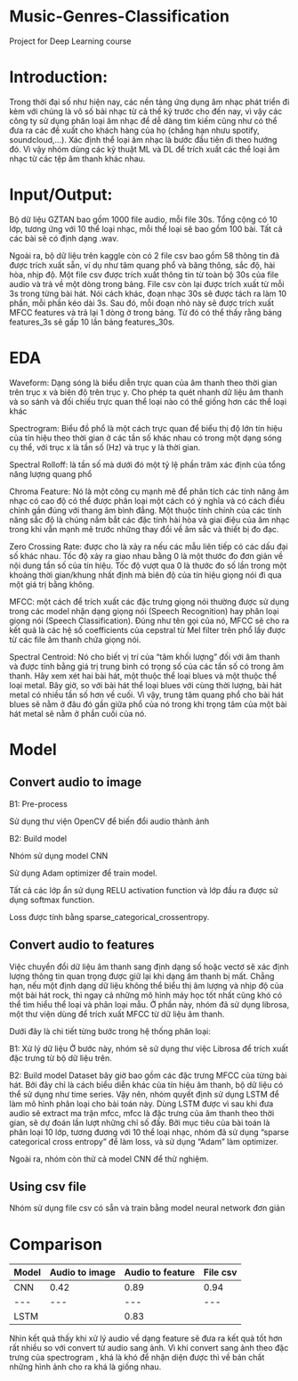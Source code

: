 # Music-Genres-Classification
Project for Deep Learning course

# Introduction: 

Trong thời đại số như hiện nay, các nền tảng ứng dụng âm nhạc phát triển đi kèm với chúng là vô số bài nhạc từ cả thế kỷ trước cho đến nay, vì vậy các công ty sử dụng phân loại âm nhạc để dễ dàng tìm kiếm cũng như có thể đưa ra các đề xuất cho khách hàng của họ (chẳng hạn nhưu spotify, soundcloud,…). Xác định thể loại âm nhạc là bước đầu tiên đi theo hướng đó. Vì vậy nhóm dùng các kỹ thuật ML và DL để trích xuất các thể loại âm nhạc từ các tệp âm thanh khác nhau. 

# Input/Output: 

Bộ dữ liệu GZTAN bao gồm 1000 file audio, mỗi file 30s. Tổng cộng có 10 lớp, tương ứng với 10 thể loại nhạc, mỗi thể loại sẽ bao gồm 100 bài. Tất cả các bài sẽ có định dạng .wav.

Ngoài ra, bộ dữ liệu trên kaggle còn có 2 file csv bao gồm 58 thông tin đã được trích xuất sẵn, ví dụ như tâm quang phổ và băng thông, sắc độ, hài hòa, nhịp độ. Một file csv được trích xuất thông tin từ toàn bộ 30s của file audio và trả về một dòng trong bảng. File csv còn lại được trích xuất từ mỗi 3s trong từng bài hát. Nói cách khác, đoạn nhạc 30s sẽ được tách ra làm 10 phần, mỗi phần kéo dài 3s. Sau đó, mỗi đoạn nhỏ này sẽ được trích xuất MFCC features và trả lại 1 dòng ở trong bảng. Từ đó có thể thấy rằng bảng features_3s sẽ gấp 10 lần bảng features_30s. 

# EDA

Waveform: Dạng sóng là biểu diễn trực quan của âm thanh theo thời gian trên trục x và biên độ trên trục y. Cho phép ta quét nhanh dữ liệu âm thanh và so sánh và đối chiếu trực quan thể loại nào có thể giống hơn các thể loại khác 

Spectrogram: Biểu đồ phổ là một cách trực quan để biểu thị độ lớn tín hiệu của tín hiệu theo thời gian ở các tần số khác nhau có trong một dạng sóng cụ thể, với trục x là tần số (Hz) và trục y là thời gian.

Spectral Rolloff: là tần số mà dưới đó một tỷ lệ phần trăm xác định của tổng năng lượng quang phổ 

Chroma Feature: Nó là một công cụ mạnh mẽ để phân tích các tính năng âm nhạc có cao độ có thể được phân loại một cách có ý nghĩa và có cách điều chỉnh gần đúng với thang âm bình đẳng. Một thuộc tính chính của các tính năng sắc độ là chúng nắm bắt các đặc tính hài hòa và giai điệu của âm nhạc trong khi vẫn mạnh mẽ trước những thay đổi về âm sắc và thiết bị đo đạc. 

Zero Crossing Rate: được cho là xảy ra nếu các mẫu liên tiếp có các dấu đại số khác nhau. Tốc độ xảy ra giao nhau bằng 0 là một thước đo đơn giản về nội dung tần số của tín hiệu. Tốc độ vượt qua 0 là thước đo số lần trong một khoảng thời gian/khung nhất định mà biên độ của tín hiệu giọng nói đi qua một giá trị bằng không. 

MFCC: một cách để trích xuất các đặc trưng giọng nói thường được sử dụng trong các model nhận dạng giọng nói (Speech Recognition) hay phân loại giọng nói (Speech Classification). Đúng như tên gọi của nó, MFCC sẽ cho ra kết quả là các hệ số coefficients của cepstral từ Mel filter trên phổ lấy được từ các file âm thanh chứa giọng nói. 

Spectral Centroid: Nó cho biết vị trí của “tâm khối lượng” đối với âm thanh và được tính bằng giá trị trung bình có trọng số của các tần số có trong âm thanh. Hãy xem xét hai bài hát, một thuộc thể loại blues và một thuộc thể loại metal. Bây giờ, so với bài hát thể loại blues với cùng thời lượng, bài hát metal có nhiều tần số hơn về cuối. Vì vậy, trung tâm quang phổ cho bài hát blues sẽ nằm ở đâu đó gần giữa phổ của nó trong khi trọng tâm của một bài hát metal sẽ nằm ở phần cuối của nó.


# Model

## Convert audio to image

B1: Pre-process

Sử dụng thư viện OpenCV để biến đổi audio thành ảnh


B2: Build model

Nhóm sử dụng model CNN

Sử dụng Adam optimizer để train model.

Tất cả các lớp ẩn sử dụng RELU activation function và lớp đầu ra được sử dụng softmax function. 

Loss được tính bằng sparse_categorical_crossentropy. 


## Convert audio to features

Việc chuyển đổi dữ liệu âm thanh sang định dạng số hoặc vectơ sẽ xác định lượng thông tin quan trọng được giữ lại khi dạng âm thanh bị mất. Chẳng hạn, nếu một định dạng dữ liệu không thể biểu thị âm lượng và nhịp độ của một bài hát rock, thì ngay cả những mô hình máy học tốt nhất cũng khó có thể tìm hiểu thể loại và phân loại mẫu. Ở phần này, nhóm đã sử dụng librosa, một thư viện dùng để trích xuất MFCC từ dữ liệu âm thanh.

Dưới đây là chi tiết từng bước trong hệ thống phân loại:

B1: Xử lý dữ liệu
Ở bước này, nhóm sẽ sử dụng thư việc Librosa để trích xuất đặc trưng từ bộ dữ liệu trên.

B2: Build model
Dataset bây giờ bao gồm các đặc trưng MFCC của từng bài hát. Bởi đây chỉ là cách biểu diễn khác của tín hiệu âm thanh, bộ dữ liệu có thể sử dụng như time series. Vậy nên, nhóm quyết định sử dụng LSTM để làm mô hình phân loại cho bài toán này. Dùng LSTM được vì sau khi đưa audio sẽ extract ma trận mfcc, mfcc là đặc trưng của âm thanh theo thời gian, sẽ dự đoán lần lượt những chỉ số đấy. Bởi mục tiêu của bài toán là phân loại 10 lớp, tương đương với 10 thể loại nhạc, nhóm đã sử dụng “sparse categorical cross entropy” để làm loss, và sử dụng “Adam” làm optimizer.

Ngoài ra, nhóm còn thử cả model CNN để thử nghiệm.


## Using csv file

Nhóm sử dụng file csv có sẵn và train bằng model neural network đơn giản


# Comparison

Model | Audio to image | Audio to feature | File csv
--- | --- | --- | --- 
CNN | 0.42 | 0.89 | 0.94
--- | --- | --- | --- 
LSTM |    | 0.83 |

Nhìn kết quả thấy khi xử lý audio về dạng feature sẽ đưa ra kết quả tốt hơn rất nhiều so với convert từ audio sang ảnh. Vì khi convert sang ảnh theo đặc trưng của spectrogram , khá là khó để nhận diện được thì về bản chất những hình ảnh cho ra khá là giống nhau.




